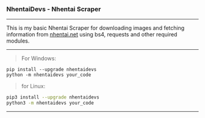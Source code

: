 ### NhentaiDevs - Nhentai Scraper

---

This is my basic Nhentai Scraper for downloading images and fetching
information from [nhentai.net](https://nhentai.net)
using bs4, requests and other required modules.

---

> For Windows:
```shell
pip install --upgrade nhentaidevs
python -m nhentaidevs your_code
```
> for Linux:
```bash
pip3 install --upgrade nhentaidevs
python3 -m nhentaidevs your_code
```

---
